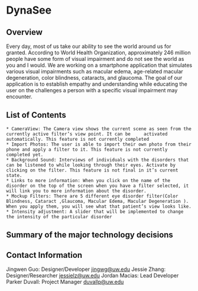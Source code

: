 DynaSee
===========================

## Overview

Every day, most of us take our ability to see the world around us for granted. According to World Health Organization, approximately 246 million people have some form of visual impairment and do not see the world as you and I would. We are working on a smartphone application that simulates various visual impairments such as macular edema, age-related macular degeneration, color blindness, cataracts, and glaucoma. The goal of our application is to establish empathy and understanding while educating the user on the challenges a person with a specific visual impairment may encounter.


## List of Contents 

    * CameraView: The Camera view shows the current scene as seen from the currently active filter’s view point. It can be     activated automatically. This feature is not currently completed
    * Import Photos: The user is able to import their own photo from their phone and apply a filter to it. This feature is not currently completed yet.
    * Background Sound: Interviews of individuals with the disorders that can be listened to while looking through their eyes. Activate by clicking on the filter. This feature is not final in it’s current state.
    * Links to more information: When you click on the name of the disorder on the top of the screen when you have a filter selected, it will link you to more information about the disorder.
    * Mockup Filters: There are 5 different eye disorder filter(Color Blindness, Cataract ,Glaucoma, Macular Edema, Macular Degeneration ). When you apply them, you will see what that patient’s view looks like. 
    * Intensity adjustment: A slider that will be implemented to change the intensity of the particular disorder

## Summary of the major technology decisions





## Contact Information
Jingwen Guo: Designer/Developer jingwg@uw.edu
Jessie Zhang: Designer/Researcher jessielz@uw.edu
Jordan Macias: Lead Developer
Parker Duvall: Project Manager duvallp@uw.edu 


